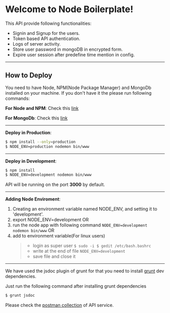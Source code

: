 Welcome to Node Boilerplate!
===================

This API provide following functionalities:

 - Signin and Signup for the users.
 - Token based API authentication.
 - Logs of server activity.
 - Store user password in mongoDB in encrypted form.
 - Expire user session after predefine time mention in config.
 
----------

How to Deploy
----

You need to have Node, NPM(Node Package Manager) and MongoDb installed on your machine. If you don't have it the please run following commands:

**For Node and NPM**: Check this [link](https://docs.npmjs.com/getting-started/installing-node)

**For MongoDb**: Check this [link](https://docs.mongodb.com/manual/administration/install-community/)

--------------------
**Deploy in Production**:
```sh
$ npm install --only=production
$ NODE_ENV=production nodemon bin/www
```

--------------------
**Deploy in Development**:

```sh
$ npm install
$ NODE_ENV=development nodemon bin/www
```

API will be running on the port **3000** by default.

--------------------
**Adding Node Enviroment**:

1.  Creating an environment variable named NODE_ENV, and setting it to 'development'.
2.  export NODE_ENV=development
 OR
3.  run the node app with following command
    ```NODE_ENV=development nodemon bin/www```
OR
4.  add to environment variable(For linux users)
    >* login as super user
        ```
        $ sudo -i
        $ gedit /etc/bash.bashrc
        ```
    >* write at the end of file
        ```
        NODE_ENV=development
        ```
    >* save file and close it


-----------
We have used the jsdoc plugin of grunt for that you need to install [grunt](https://gruntjs.com/configuring-tasks) dev dependencies.

Just run the following command after installing grunt dependencies
```sh
$ grunt jsdoc
```

Please check the [postman collection](https://www.getpostman.com/collections/b0db2416277d3e8c9f43) of API service.
